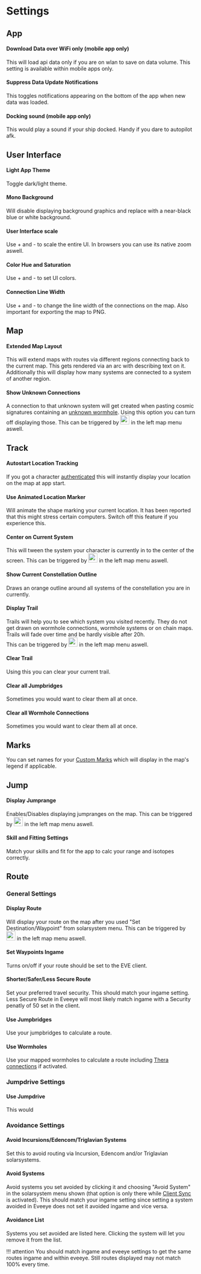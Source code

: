 # Settings

## App
#### Download Data over WiFi only (mobile app only)
This will load api data only if you are on wlan to save on data volume. This setting is available within mobile apps only.
#### Suppress Data Update Notifications
This toggles notifications appearing on the bottom of the app when new data was loaded.
#### Docking sound (mobile app only)
This would play a sound if your ship docked. Handy if you dare to autopilot afk.


## User Interface
#### Light App Theme
Toggle dark/light theme.
#### Mono Background
Will disable displaying background graphics and replace with a near-black blue or white background.
#### User Interface scale
Use + and - to scale the entire UI. In browsers you can use its native zoom aswell.
#### Color Hue and Saturation
Use + and - to set UI colors.
#### Connection Line Width
Use + and - to change the line width of the connections on the map. Also important for exporting the map to PNG.

## Map
<!-- #### Hexagonal Map Layout -->
#### Extended Map Layout
This will extend maps with routes via different regions connecting back to the current map. This gets rendered via an arc with describing text on it.
Additionally this will display how many systems are connected to a system of another region.
#### Show Unknown Connections
A connection to that unknown system will get created when pasting cosmic signatures containing an [unknown wormhole](https://eveeye.readthedocs.io/en/latest/map/chain-mapping/). Using this option you can turn off displaying those. This can be triggered by <img src="https://raw.githubusercontent.com/Risingson/eedocs/master/docs/images/q.png" width="24" height="24" > in the left map menu aswell.

## Track
#### Autostart Location Tracking
If you got a character [authenticated](https://eveeye.readthedocs.io/en/latest/sync/client-synchronisation) this will instantly display your location on the map at app start.
#### Use Animated Location Marker
Will animate the shape marking your current location. It has been reported that this might stress certain computers. Switch off this feature if you experience this.
#### Center on Current System
This will tween the system your character is currently in to the center of the screen. This can be triggered by <img src="https://raw.githubusercontent.com/Risingson/eedocs/master/docs/images/center.png" width="24" height="24" > in the left map menu aswell.
#### Show Current Constellation Outline
Draws an orange outline around all systems of the constellation you are in currently.
#### Display Trail
Trails will help you to see which system you visited recently.
They do not get drawn on wormhole connections, wormhole systems or on chain maps.
Trails will fade over time and be hardly visible after 20h.  
This can be triggered by <img src="https://raw.githubusercontent.com/Risingson/eedocs/master/docs/images/t.png" width="24" height="24" > in the left map menu aswell.
#### Clear Trail
Using this you can clear your current trail.
#### Clear all Jumpbridges
Sometimes you would want to clear them all at once.
#### Clear all Wormhole Connections
Sometimes you would want to clear them all at once.

## Marks
You can set names for your [Custom Marks](https://eveeye.readthedocs.io/en/latest/sharing/custom-marks/) which will display in the map's legend if applicable.

## Jump
#### Display Jumprange
Enables/Disables displaying jumpranges on the map. This can be triggered by <img src="https://raw.githubusercontent.com/Risingson/eedocs/master/docs/images/j.png" width="24" height="24" > in the left map menu aswell.
#### Skill and Fitting Settings
Match your skills and fit for the app to calc your range and isotopes correctly.

## Route
### General Settings
#### Display Route
Will display your route on the map after you used "Set Destination/Waypoint" from solarsystem menu. This can be triggered by <img src="https://raw.githubusercontent.com/Risingson/eedocs/master/docs/images/r.png" width="24" height="24" > in the left map menu aswell.
#### Set Waypoints Ingame
Turns on/off if your route should be set to the EVE client.
#### Shorter/Safer/Less Secure Route
Set your preferred travel security. This should match your ingame setting.
Less Secure Route in Eveeye will most likely match ingame with a Security penatly of 50 set in the client.
#### Use Jumpbridges 
Use your jumpbridges to calculate a route.
#### Use Wormholes
Use your mapped wormholes to calculate a route including [Thera connections](https://eveeye.readthedocs.io/en/latest/map/map-options-misc/) if activated.
### Jumpdrive Settings
#### Use Jumpdrive
This would 
### Avoidance Settings
#### Avoid Incursions/Edencom/Triglavian Systems
Set this to <!--try to--> avoid routing via Incursion, Edencom and/or Triglavian solarsystems. <!--This works differently than ingame though. If you use those settings ingame the EVE client will not find a route if you cannot get somewhere without crossing Edencom or Triglavian systems. Eveeye will try to find a route where you cross them least.-->
#### Avoid Systems
Avoid systems you set avoided by clicking it and choosing "Avoid System" in the solarsystem menu shown (that option is only there while [Client Sync](https://eveeye.readthedocs.io/en/latest/sync/client-synchronisation/) is activated). This should match your ingame setting since setting a system avoided in Eveeye does not set it avoided ingame and vice versa. 
#### Avoidance List
Systems you set avoided are listed here. Clicking the system will let you remove it from the list.

!!! attention
    You should match ingame and eveeye settings to get the same routes ingame and within eveeye. Still routes displayed may not match 100% every time.




<!--stackedit_data:
eyJoaXN0b3J5IjpbMTkxMjc4MDEzOCwyMTczOTE1MTIsLTEwND
QzMDQwMDEsLTE0NzAxMzc3NTYsNDY4NTAwMTkxLDc1OTA4MjY4
OSwtMTQyNjAwNTgwNiwtODA1OTA2MDQ4LDEzMjI2ODYxMjIsMj
A4MzA1MTA4NiwtMjczNjk2NjAsLTM3NDAxODE0NCw2NDQ0MzQ1
MDMsNDY4Nzg2OTczLC0yMDUwMzI2MjE2LDEyMTkzODM1MTYsLT
g0Njk1Mzc2MiwtNjAxODc0OTU2LDgwMDQ0Njc4NSwxOTkwMTYx
ODI5XX0=
-->